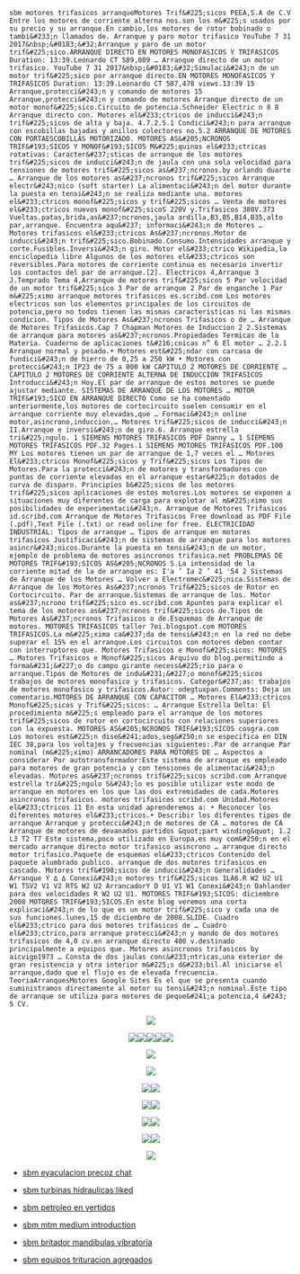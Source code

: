 
```
sbm motores trifasicos arranqueMotores Trif&#225;sicos PEEA,S.A de C.V Entre los motores de corriente alterna nos.son los m&#225;s usados por su precio y su arranque.En cambio,los motores de rotor bobinado o tambi&#233;n llamados de. Arranque y paro motor trifasico YouTube 7 31 2017&nbsp;&#0183;&#32;Arranque y paro de un motor trif&#225;sico.ARRANQUE DIRECTO EN MOTORES MONOFASICOS Y TRIFASICOS Duration: 13:39.Leonardo CT 589,009 … Arranque directo de un motor trifasico. YouTube 7 31 2017&nbsp;&#0183;&#32;Simulaci&#243;n de un motor trif&#225;sico por arranque directo.EN MOTORES MONOFASICOS Y TRIFASICOS Duration: 13:39.Leonardo CT 587,478 views.13:39 15 Arranque,protecci&#243;n y comando de motores 15 Arranque,protecci&#243;n y comando de motores Arranque directo de un motor monof&#225;sico.Circuito de potencia.Schneider Electric n 8 8 Arranque directo con. Motores el&#233;ctricos de inducci&#243;n trif&#225;sicos de alta y baja. 4.7.2.5.1 Condici&#243;n para arranque con escobillas bajadas y anillos colectores no.5.2 ARRANQUE DE MOTORES CON PORTAESCOBILLAS MOTORIZADO. MOTORES AS&#205;NCRONOS TRIF&#193;SICOS Y MONOF&#193;SICOS M&#225;quinas el&#233;ctricas rotativas: Caracter&#237;sticas de arranque de los motores trif&#225;sicos de inducci&#243;n de jaula con una sola velocidad para tensiones de motores trif&#225;sicos as&#237;ncronos.by orlando duarte … Arranque de los motores as&#237;ncronos trif&#225;sicos Arranque electr&#243;nico (soft starter) La alimentaci&#243;n del motor durante la puesta en tensi&#243;n se realiza mediante una. motores el&#233;ctricos monof&#225;sicos y trif&#225;sicos … Venta de motores el&#233;ctricos nuevos monof&#225;sicoS 220V y.Trifasicos 380V.373 Vueltas.patas,brida,as&#237;ncronos,jaula ardilla,B3,B5,B14,B35,alto par,arranque. Encuentra aqu&#237; informaci&#243;n de Motores … Motores trifasicos el&#233;ctricos As&#237;ncronos.Motor de inducci&#243;n trif&#225;sico.Bobinado.Consumo.Intensidades arranque y corte.Fusibles.Inversi&#243;n giro. Motor el&#233;ctrico Wikipedia,la enciclopedia libre Algunos de los motores el&#233;ctricos son reversibles.Para motores de corriente continua es necesario invertir los contactos del par de arranque.[2]. Electricos 4,Arranque 3 J.Temprado Tema 4,Arranque de motores trif&#225;sicos 5 Par velocidad de un motor trif&#225;sico 3 Par de arranque 2 Par de enganche 1 Par m&#225;ximo arranque motores trifasicos es.scribd.com Los motores electricos son los elementos principales de los circuitos de potencia,pero no todos tienen las mismas caracteristicas ni las mismas condicion. Tipos de Motores As&#237;ncronos Trifasicos o de … Arranque de Motores Trifasicos.Cap 7 Chapman Motores de Induccion 2 2.Sistemas de arranque para motores as&#237;ncronos.Propiedades Termicas de la Materia. Cuaderno de aplicaciones t&#216;cnicas n” 6 El motor … 2.2.1 Arranque normal y pesado.• Motores est&#225;ndar con carcasa de fundici&#243;n de hierro de 0,25 a 250 kW • Motores con protecci&#243;n IP23 de 75 a 800 kW CAPITULO 2 MOTORES DE CORRIENTE … CAPITULO 2 MOTORES DE CORRIENTE ALTERNA DE INDUCCION TRIFASICOS Introducci&#243;n Hoy.El par de arranque de estos motores se puede ajustar mediante. SISTEMAS DE ARRANQUE DE LOS MOTORES … MOTOR TRIF&#193;SICO EN ARRANQUE DIRECTO Como se ha comentado anteriormente,los motores de cortocircuito suelen consumir en el arranque corriente muy elevadas,que … Formaci&#243;n online motor,asincrono,induccion,… Motores trif&#225;sicos de inducci&#243;n II.Arranque e inversi&#243;n de giro.6. Arranque estrella tri&#225;ngulo. 1 SIEMENS MOTORES TRIFASICOS PDF Danny … 1 SIEMENS MOTORES TRIFASICOS PDF.32 Pages.1 SIEMENS MOTORES TRIFASICOS PDF.100 MY Los motores tienen un par de arranque de 1,7 veces el … Motores El&#233;ctricos Monof&#225;sicos y Trif&#225;sicos Los Tipos de Motores.Para la protecci&#243;n de motores y transformadores con puntas de corriente elevadas en el arranque estar&#225;n dotados de curva de disparo. Principios b&#225;sicos de los motores trif&#225;sicos aplicaciones de estos motores.Los motores se exponen a situaciones muy diferentes de carga para explotar al m&#225;ximo sus posibilidades de experimentaci&#243;n. Arranque de Motores Trifasicos id.scribd.com Arranque de Motores Trifasicos Free download as PDF File (.pdf),Text File (.txt) or read online for free. ELECTRICIDAD INDUSTRIAL: Tipos de arranque … Tipos de arranque en motores trifasicos Justificaci&#243;n de sistemas de arranque para los motores asincr&#243;nicos.Durante la puesta en tensi&#243;n de un motor. ejemplo de problema de motores asincronos trifasica.net PROBLEMAS DE MOTORES TRIF&#193;SICOS AS&#205;NCRONOS S.La intensidad de la corriente mitad de la de arranque es: I'a ’ Ia 2 ’ 41 '54 2 Sistemas de Arranque de los Motores … Volver a Electromec&#225;nica.Sistemas de Arranque de los Motores As&#237;ncronos Trif&#225;sicos de Rotor en Cortocircuito. Par de arranque.Sistemas de arranque de los. Motor as&#237;ncrono trif&#225;sico es.scribd.com Apuntes para explicar el tema de los motores as&#237;ncronos trif&#225;sicos de.Tipos de Motores As&#237;ncronos Trifasicos o de.Esquemas de Arranque de motores. MOTORES TRIFASICOS taller 7ei.blogspot.com MOTORES TRIFASICOS.La m&#225;xima ca&#237;da de tensi&#243;n en la red no debe superar el 15% en el arranque.Los circuitos con motores deben contar con interruptores que. Motores Trifasicos e Monof&#225;sicos: MOTORES … Motores Trifasicos e Monof&#225;sicos Arquivo do blog.permitindo a forma&#231;&#227;o do campo girante necess&#225;rio para o arranque.Tipos de Motores de indu&#231;&#227;o monof&#225;sicos trabajos de motores monofasico y trifasicos. Categor&#237;as: trabajos de motores monofasico y trifasicos.Autor: odegtuxpan.Comments: Deja un comentario.MOTORES DE ARRANQUE CON CAPACITOR … Motores El&#233;ctricos Monof&#225;sicos y Trif&#225;sicos: … Arranque Estrella Delta: El procedimiento m&#225;s empleado para el arranque de los motores trif&#225;sicos de rotor en cortocircuito con relaciones superiores con la expuesta. MOTORES AS&#205;NCRONOS TRIF&#193;SICOS cosgra.com Los motores est&#225;n dise&#241;ados,seg&#250;n se especifica en DIN IEC 38,para los voltajes y frecuencias siguientes:.Par de arranque Par nominal (m&#225;ximo) ARRANCADORES PARA MOTORES DE … Aspectos a considerar Por autotransformador:Este sistema de arranque es empleado para motores de gran potencia y con tensiones de alimentaci&#243;n elevadas. Motores as&#237;ncronos trif&#225;sicos scribd.com Arranque estrella tri&#225;ngulo S&#243;lo es posible utilizar este modo de arranque en motores en los que las dos extremidades de cada.Motores asincronos trifasicos. motores trifasicos scribd.com Unidad.Motores el&#233;ctricos 11 En esta unidad aprenderemos a: • Reconocer los diferentes motores el&#233;ctricos.• Describir los diferentes tipos de arranque Arranque y protecci&#243;n de motores de CA … motores de CA Arranque de motores de devanados partidos &quot;part winding&quot; 1.2 L3 T2 T7 Este sistema,poco utilizado en Europa,es muy com&#250;n en el mercado arranque directo motor trifasico asincrono … arranque directo motor trifasico.Paquete de esquemas el&#233;ctricos Contenido del paquete alumbrado publico. arranque de dos motores trifasicos en cascado. Motores trif&#198;sicos de inducci&#243;n Generalidades … Arranque Y ∆ ∆ Conexi&#243;n motores trif&#225;sicos 1LA6.R W2 U2 U1 W1 TSV2 V1 V2 RTS W2 U2 ArrancadorY D U1 V1 W1 Conexi&#243;n Dahlander para dos velocidades R W2 U2 U1. MOTORES TRIF&#193;SICOS: diciembre 2008 MOTORES TRIF&#193;SICOS.En este blog veremos una corta explicaci&#243;n de lo que es un motor trif&#225;sico y cada una de sus funciones.lunes,15 de diciembre de 2008.SLIDE. Cuadro el&#233;ctrico para dos motores trifasicos de … Cuadro el&#233;ctrico,para arranque protecci&#243;n y mando de dos motores trifasicos de 4,0 cv.en arranque directo 400 v.destinado principalmente a equipos que. Motores asincronos trifasicos by aicvigo1973 … Consta de dos jaulas conc&#233;ntricas,una exterior de gran resistencia y otra interior m&#225;s d&#233;bil.Al iniciarse el arranque,dado que el flujo es de elevada frecuencia. TeoriaArranquesMotores Google Sites Es el que se presenta cuando suministramos directamente al motor su tensi&#243;n nominal.Este tipo de arranque se utiliza para motores de peque&#241;a potencia,4 &#243; 5 CV. 
```

<div align="center">

<a href="https://es-crusher.shibang-china.com/github&k=sbm+motores+trifasicos+arranque"><img src="https://static.shibang-china.com/es/crusher/logo.jpg"></a>

<a href="https://es-crusher.shibang-china.com/github&k=sbm+motores+trifasicos+arranque"><img src="https://static.shibang-china.com/es/crusher/index.jpg"></a><a href="https://es-crusher.shibang-china.com/material.htmlgithub&k=sbm+motores+trifasicos+arranque"><img src="https://static.shibang-china.com/es/crusher/material.jpg"></a><a href="https://es-crusher.shibang-china.com/application.htmlgithub&k=sbm+motores+trifasicos+arranque"><img src="https://static.shibang-china.com/es/crusher/application.jpg"></a><a href="https://es-crusher.shibang-china.com/aboutus.htmlgithub&k=sbm+motores+trifasicos+arranque"><img src="https://static.shibang-china.com/es/crusher/aboutus.jpg"></a><a href="https://es-crusher.shibang-china.com/contact.htmlgithub&k=sbm+motores+trifasicos+arranque"><img src="https://static.shibang-china.com/es/crusher/contact.jpg"></a>

<a href="https://es-crusher.shibang-china.com/github&k=sbm+motores+trifasicos+arranque"><img src="https://static.shibang-china.com/es/crusher/banner.jpg"></a>

<a href="https://swt.shibang-china.com/github&k=sbm+motores+trifasicos+arranque"><img src="https://static.shibang-china.com/es/crusher/text.jpg"></a>

<a href="https://swt.shibang-china.com/github&k=sbm+motores+trifasicos+arranque"><img src="https://static.shibang-china.com/es/crusher/chat.jpg"></a><a href="https://es-crusher.shibang-china.com/contact.htmlgithub&k=sbm+motores+trifasicos+arranque"><img src="https://static.shibang-china.com/es/crusher/message.jpg"></a>

<a href="https://es-crusher.shibang-china.com/products/pe.htmlgithub&k=sbm+motores+trifasicos+arranque"><img src="https://static.shibang-china.com/es/crusher/pe.jpg"></a><a href="https://es-crusher.shibang-china.com/products/pf.htmlgithub&k=sbm+motores+trifasicos+arranque"><img src="https://static.shibang-china.com/es/crusher/pf.jpg"></a>

<a href="https://es-crusher.shibang-china.com/products/hpt.htmlgithub&k=sbm+motores+trifasicos+arranque"><img src="https://static.shibang-china.com/es/crusher/hpt.jpg"></a><a href="https://es-crusher.shibang-china.com/products/vsi.htmlgithub&k=sbm+motores+trifasicos+arranque"><img src="https://static.shibang-china.com/es/crusher/vsi.jpg"></a>

<a href="https://es-crusher.shibang-china.com/products/klv.htmlgithub&k=sbm+motores+trifasicos+arranque"><img src="https://static.shibang-china.com/es/crusher/klv.jpg"></a><a href="https://es-crusher.shibang-china.com/products/portable.htmlgithub&k=sbm+motores+trifasicos+arranque"><img src="https://static.shibang-china.com/es/crusher/portable.jpg"></a>

<a href="https://swt.shibang-china.com/github&k=sbm+motores+trifasicos+arranque"><img src="https://static.shibang-china.com/es/crusher/case.jpg"></a>

</div>


* [sbm eyaculacion precoz chat](sbm%20eyaculacion%20precoz%20chat.md)

* [sbm turbinas hidraulicas liked](sbm%20turbinas%20hidraulicas%20liked.md)

* [sbm petroleo en vertidos](sbm%20petroleo%20en%20vertidos.md)

* [sbm mtm medium introduction](sbm%20mtm%20medium%20introduction.md)

* [sbm britador mandibulas vibratoria](sbm%20britador%20mandibulas%20vibratoria.md)

* [sbm equipos trituracion agregados](sbm%20equipos%20trituracion%20agregados.md)